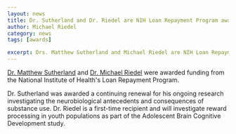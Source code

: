 ```yaml
---
layout: news
title: Dr. Sutherland and Dr. Riedel are NIH Loan Repayment Program awardees
author: Michael Riedel
category: news
tags: [awards]

excerpt: Drs. Matthew Sutherland and Michael Riedel are NIH Loan Repayment Program awardees
---
```

[Dr. Matthew Sutherland](/team/sutherland-matthew) and [Dr. Michael Riedel](/team/riedel-michael) were awarded funding from the National Institute of Health's Loan Repayment Program.

Dr. Sutherland was awarded a continuing renewal for his ongoing research investigating the neurobiological antecedents and consequences of substance use. Dr. Riedel is a first-time recipient and will investigate reward processing in youth populations as part of the Adolescent Brain Cognitive Development study.
